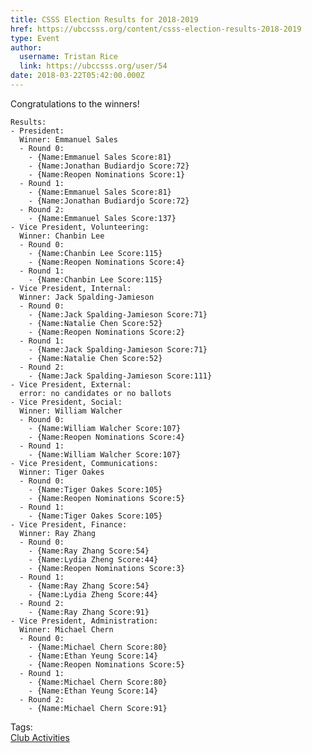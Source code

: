 ```yaml
---
title: CSSS Election Results for 2018-2019 
href: https://ubccsss.org/content/csss-election-results-2018-2019
type: Event
author:
  username: Tristan Rice
  link: https://ubccsss.org/user/54
date: 2018-03-22T05:42:00.000Z
---
```


<div class="field field-name-body field-type-text-with-summary field-label-hidden"><div class="field-items"><div class="field-item even"><p>Congratulations to the winners!</p>

<pre><code>Results:
- President:
  Winner: Emmanuel Sales
  - Round 0:
    - {Name:Emmanuel Sales Score:81}
    - {Name:Jonathan Budiardjo Score:72}
    - {Name:Reopen Nominations Score:1}
  - Round 1:
    - {Name:Emmanuel Sales Score:81}
    - {Name:Jonathan Budiardjo Score:72}
  - Round 2:
    - {Name:Emmanuel Sales Score:137}
- Vice President, Volunteering:
  Winner: Chanbin Lee
  - Round 0:
    - {Name:Chanbin Lee Score:115}
    - {Name:Reopen Nominations Score:4}
  - Round 1:
    - {Name:Chanbin Lee Score:115}
- Vice President, Internal:
  Winner: Jack Spalding-Jamieson
  - Round 0:
    - {Name:Jack Spalding-Jamieson Score:71}
    - {Name:Natalie Chen Score:52}
    - {Name:Reopen Nominations Score:2}
  - Round 1:
    - {Name:Jack Spalding-Jamieson Score:71}
    - {Name:Natalie Chen Score:52}
  - Round 2:
    - {Name:Jack Spalding-Jamieson Score:111}
- Vice President, External:
  error: no candidates or no ballots
- Vice President, Social:
  Winner: William Walcher
  - Round 0:
    - {Name:William Walcher Score:107}
    - {Name:Reopen Nominations Score:4}
  - Round 1:
    - {Name:William Walcher Score:107}
- Vice President, Communications:
  Winner: Tiger Oakes
  - Round 0:
    - {Name:Tiger Oakes Score:105}
    - {Name:Reopen Nominations Score:5}
  - Round 1:
    - {Name:Tiger Oakes Score:105}
- Vice President, Finance:
  Winner: Ray Zhang
  - Round 0:
    - {Name:Ray Zhang Score:54}
    - {Name:Lydia Zheng Score:44}
    - {Name:Reopen Nominations Score:3}
  - Round 1:
    - {Name:Ray Zhang Score:54}
    - {Name:Lydia Zheng Score:44}
  - Round 2:
    - {Name:Ray Zhang Score:91}
- Vice President, Administration:
  Winner: Michael Chern
  - Round 0:
    - {Name:Michael Chern Score:80}
    - {Name:Ethan Yeung Score:14}
    - {Name:Reopen Nominations Score:5}
  - Round 1:
    - {Name:Michael Chern Score:80}
    - {Name:Ethan Yeung Score:14}
  - Round 2:
    - {Name:Michael Chern Score:91}
</code></pre>
</div></div></div>    <footer>
    <div class="field field-name-field-tags field-type-taxonomy-term-reference field-label-above"><div class="field-label">Tags:&#xA0;</div><div class="field-items"><div class="field-item even"><a href="/club">Club Activities</a></div></div></div>      </footer>
